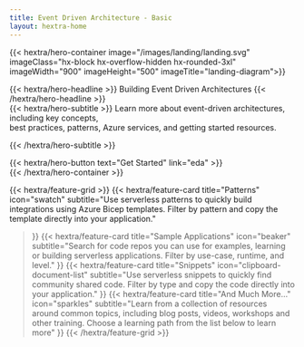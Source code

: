 ```yaml
---
title: Event Driven Architecture - Basic
layout: hextra-home
---
```

{{< hextra/hero-container
  image="/images/landing/landing.svg"
  imageClass="hx-block hx-overflow-hidden hx-rounded-3xl"
  imageWidth="900" imageHeight="500"
  imageTitle="landing-diagram">}}
<div class="hx-mt-6 hx-mb-6">
{{< hextra/hero-headline >}}
  Building Event Driven Architectures
{{< /hextra/hero-headline >}}
</div>

<div class="hx-mb-12">
{{< hextra/hero-subtitle >}}
Learn more about event-driven architectures, including key concepts, &nbsp;<br class="sm:hx-block hx-hidden" />best practices, patterns, Azure services, and getting started resources.

{{< /hextra/hero-subtitle >}}
</div>

<div class="hx-mb-6">
{{< hextra/hero-button text="Get Started" link="eda" >}}
</div>
{{< /hextra/hero-container >}}
<div class="hx-mt-6"></div>

{{< hextra/feature-grid >}}
  {{< hextra/feature-card
    title="Patterns"
    icon="swatch"
    subtitle="Use serverless patterns to quickly build integrations using Azure Bicep templates. Filter by pattern and copy the template directly into your application."
  >}} 
    {{< hextra/feature-card
    title="Sample Applications"
    icon="beaker"
    subtitle="Search for code repos you can use for examples, learning or building serverless applications. Filter by use-case, runtime, and level."
  >}} 
  {{< hextra/feature-card
    title="Snippets"
    icon="clipboard-document-list"
    subtitle="Use serverless snippets to quickly find community shared code. Filter by type and copy the code directly into your application."
  >}}
  {{< hextra/feature-card
    title="And Much More..."
    icon="sparkles"
    subtitle="Learn from a collection of resources around common topics, including blog posts, videos, workshops and other training. Choose a learning path from the list below to learn more"
  >}}
{{< /hextra/feature-grid >}}